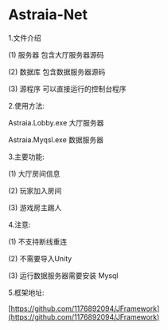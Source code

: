 # Astraia-Net

1.文件介绍

(1) 服务器 包含大厅服务器源码

(2) 数据库 包含数据服务器源码

(3) 源程序 可以直接运行的控制台程序

2.使用方法:

Astraia.Lobby.exe 大厅服务器

Astraia.Myqsl.exe 数据服务器

3.主要功能:

(1) 大厅房间信息

(2) 玩家加入房间

(3) 游戏房主踢人

4.注意:

(1) 不支持断线重连

(2) 不需要导入Unity

(3) 运行数据服务器需要安装 Mysql

5.框架地址:

[https://github.com/1176892094/JFramework](https://github.com/1176892094/JFramework)
